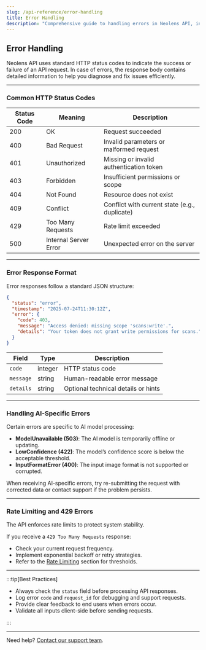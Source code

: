 ```yaml
---
slug: /api-reference/error-handling
title: Error Handling
description: "Comprehensive guide to handling errors in Neolens API, including HTTP status codes, error formats, AI-specific issues, rate limiting, and best practices for robust client-side error management."
---
```


## Error Handling

Neolens API uses standard HTTP status codes to indicate the success or failure of an API request. In case of errors, the response body contains detailed information to help you diagnose and fix issues efficiently.

---

### Common HTTP Status Codes

| Status Code | Meaning                 | Description                                    |
|-------------|-------------------------|------------------------------------------------|
| 200         | OK                      | Request succeeded                              |
| 400         | Bad Request             | Invalid parameters or malformed request        |
| 401         | Unauthorized            | Missing or invalid authentication token        |
| 403         | Forbidden               | Insufficient permissions or scope              |
| 404         | Not Found               | Resource does not exist                        |
| 409         | Conflict                | Conflict with current state (e.g., duplicate)  |
| 429         | Too Many Requests       | Rate limit exceeded                            |
| 500         | Internal Server Error   | Unexpected error on the server                 |

---

### Error Response Format

Error responses follow a standard JSON structure:

```json
{
  "status": "error",
  "timestamp": "2025-07-24T11:30:12Z",
  "error": {
    "code": 403,
    "message": "Access denied: missing scope 'scans:write'.",
    "details": "Your token does not grant write permissions for scans."
  }
}
```

| Field     | Type    | Description                         |
| --------- | ------- | ----------------------------------- |
| `code`    | integer | HTTP status code                    |
| `message` | string  | Human-readable error message        |
| `details` | string  | Optional technical details or hints |

---

### Handling AI-Specific Errors

Certain errors are specific to AI model processing:

- **ModelUnavailable (503)**: The AI model is temporarily offline or updating.
- **LowConfidence (422)**: The model’s confidence score is below the acceptable threshold.
- **InputFormatError (400)**: The input image format is not supported or corrupted.

When receiving AI-specific errors, try re-submitting the request with corrected data or contact support if the problem persists.

---

### Rate Limiting and 429 Errors

The API enforces rate limits to protect system stability.

If you receive a `429 Too Many Requests` response:

- Check your current request frequency.
- Implement exponential backoff or retry strategies.
- Refer to the [Rate Limiting](../getting-started/rate-limiting) section for thresholds.

---

:::tip[Best Practices]

- Always check the `status` field before processing API responses.
- Log error `code` and `request_id` for debugging and support requests.
- Provide clear feedback to end users when errors occur.
- Validate all inputs client-side before sending requests.

:::

---

Need help? [Contact our support team](mailto:support@neolens.ai).
